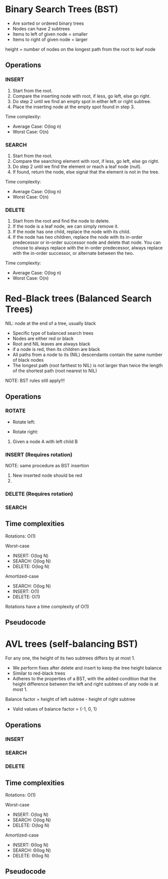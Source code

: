 
# Binary Search Trees (BST)

- Are sorted or ordered binary trees
- Nodes can have 2 subtrees
- Items to left of given node = smaller
- Items to right of given node = larger

height = number of nodes on the longest path from the root to leaf node

## Operations
### INSERT
1. Start from the root.
2. Compare the inserting node with root, if less, go left, else go right.
3. Do step 2 until we find an empty spot in either left or right subtree.
4. Place the inserting node at the empty spot found in step 3.

Time complexity:
- Average Case: O(log n)
- Worst Case: O(n)

### SEARCH
1. Start from the root.
2. Compare the searching element with root, if less, go left, else go right.
3. Do step 2 until we find the element or reach a leaf node (null).
4. If found, return the node, else signal that the element is not in the tree.

Time complexity:
- Average Case: O(log n)
- Worst Case: O(n)

### DELETE
1. Start from the root and find the node to delete.
2. If the node is a leaf node, we can simply remove it.
3. If the node has one child, replace the node with its child.
4. If the node has two children, replace the node with its in-order predecessor or in-order successor node and delete that node. You can choose to always replace with the in-order predecessor, always replace with the in-order successor, or alternate between the two.

Time complexity:
- Average Case: O(log n)
- Worst Case: O(n)

# Red-Black trees (Balanced Search Trees)
NIL: node at the end of a tree, usually black

- Specific type of balanced search trees
- Nodes are either red or black
- Root and NIL leaves are always black
- if a node is red, then its children are black
- All paths from a node to its (NIL) descendants contain the same number of black nodes
- The longest path (root farthest to NIL) is not larger than twice the length of the shortest path (root nearest to NIL)

NOTE: BST rules still apply!!!

## Operations
### ROTATE
- Rotate left:


- Rotate right:
 1. Given a node A with left child B

### INSERT (Requires rotation)
NOTE: same procedure as BST insertion

1. New inserted node should be red
2. 
### DELETE (Requires rotation)

### SEARCH

## Time complexities
Rotations: O(1)

Worst-case
- INSERT: O(log N)
- SEARCH: O(log N)
- DELETE: O(log N)

Amortized-case
- SEARCH: O(log N)
- INSERT: O(1)
- DELETE: O(1)

Rotations have a time complexity of O(1)

## Pseudocode

# AVL trees (self-balancing BST)
For any one, the height of its two subtrees differs by at most 1. 

- We perform fixes after delete and insert to keep the tree height balance
- Similar to red-black trees
- Adheres to the properties of a BST, with the added condition that the height difference between the left and right subtrees of any node is at most 1.

Balance factor = height of left subtree - height of right subtree
- Valid values of balance factor = {-1, 0, 1}
## Operations

### INSERT
### SEARCH
### DELETE

## Time complexities
Rotations: O(1)

Worst-case
- INSERT: O(log N)
- SEARCH: O(log N)
- DELETE: O(log N)

Amortized-case
- INSERT: Θ(log N)
- SEARCH: Θ(log N)
- DELETE: Θ(log N)

## Pseudocode
